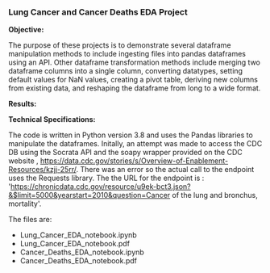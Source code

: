 
### Lung Cancer and Cancer Deaths EDA Project

**Objective:**
																			
The purpose of these projects is to demonstrate several dataframe manipulation methods to include ingesting files into pandas dataframes using an API. Other dataframe transformation methods include merging two dataframe columns into a single column, converting datatypes, setting default values for NaN values, creating a pivot table, deriving new columns from existing data, and reshaping the dataframe from long to a wide format.

**Results:**


**Technical Specifications:**


The code is written in Python version 3.8 and uses the Pandas libraries to manipulate the dataframes. Initally, an attempt was made to access the CDC DB using the Socrata API and the soapy wrapper provided on the CDC website , https://data.cdc.gov/stories/s/Overview-of-Enablement-Resources/kzjj-25rr/.  There was an error so the actual call to the endpoint uses the Requests library. The the URL for the endpoint is : 
'https://chronicdata.cdc.gov/resource/u9ek-bct3.json?&$limit=5000&yearstart=2010&question=Cancer of the lung and bronchus, mortality'.

The files are:
* Lung_Cancer_EDA_notebook.ipynb 
* Lung_Cancer_EDA_notebook.pdf
* Cancer_Deaths_EDA_notebook.ipynb
* Cancer_Deaths_EDA_notebook.pdf
